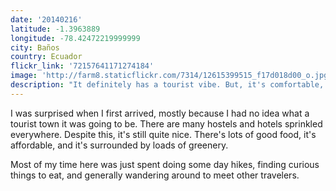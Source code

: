 ```yaml
---
date: '20140216'
latitude: -1.3963889
longitude: -78.42472219999999
city: Baños
country: Ecuador
flickr_link: '72157641171274184'
image: 'http://farm8.staticflickr.com/7314/12615399515_f17d018d00_o.jpg'
description: "It definitely has a tourist vibe. But, it's comfortable, affordable, has hot springs, and lots of great hiking. A very nice place to get some fresh air for a bit."
---
```


I was surprised when I first arrived, mostly because I had no idea what a tourist town it was going to be. There are many hostels and hotels sprinkled everywhere. Despite this, it's still quite nice. There's lots of good food, it's affordable, and it's surrounded by loads of greenery.

Most of my time here was just spent doing some day hikes, finding curious things to eat, and generally wandering around to meet other travelers.
